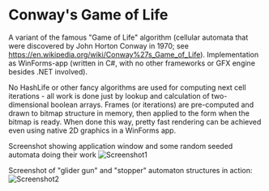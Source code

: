 # Conway's Game of Life

A variant of the famous "Game of Life" algorithm (cellular automata that were discovered by John Horton Conway in 1970; see https://en.wikipedia.org/wiki/Conway%27s_Game_of_Life). 
Implementation as WinForms-app (written in C#, with no other frameworks or GFX engine besides .NET involved).

No HashLife or other fancy algorithms are used for computing next cell iterations - all work is done just by lookup and calculation of two-dimensional boolean arrays. Frames (or iterations) are pre-computed and drawn to bitmap structure in memory, then applied to the form when the bitmap is ready. When done this way, pretty fast rendering can be achieved even using native 2D graphics in a WinForms app.

Screenshot showing application window and some random seeded automata doing their work
![Screenshot1](https://github.com/DennisSc/GameOfLife/blob/master/pictures/golscene2.PNG)

Screenshot of "glider gun" and "stopper" automaton structures in action:<br>
![Screenshot2](https://github.com/DennisSc/GameOfLife/blob/master/pictures/golscene1.PNG)


